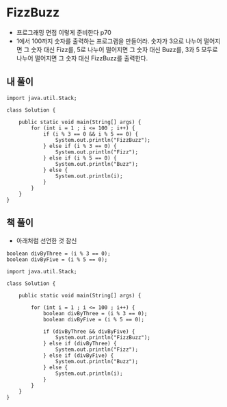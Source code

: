 # FizzBuzz
- 프로그래밍 면접 이렇게 준비한다 p70
- 1에서 100까지 숫자를 출력하는 프로그램을 만들어라. 숫자가 3으로 나누어 떨어지면 그 숫자 대신 Fizz를, 5로 나누어 떨어지면 그 숫자 대신 Buzz를, 3과 5 모두로 나누어 떨어지면 그 숫자 대신 FizzBuzz를 출력한다.

## 내 풀이
```
import java.util.Stack;

class Solution {

    public static void main(String[] args) {
        for (int i = 1 ; i <= 100 ; i++) {
            if (i % 3 == 0 && i % 5 == 0) {
                System.out.println("FizzBuzz");
            } else if (i % 3 == 0) {
                System.out.println("Fizz");
            } else if (i % 5 == 0) {
                System.out.println("Buzz");
            } else {
                System.out.println(i);
            }
        }
    }
}

```

## 책 풀이
- 아래처럼 선언한 것 참신
```
boolean divByThree = (i % 3 == 0);
boolean divByFive = (i % 5 == 0);
```
```
import java.util.Stack;

class Solution {

    public static void main(String[] args) {

        for (int i = 1 ; i <= 100 ; i++) {
            boolean divByThree = (i % 3 == 0);
            boolean divByFive = (i % 5 == 0);

            if (divByThree && divByFive) {
                System.out.println("FizzBuzz");
            } else if (divByThree) {
                System.out.println("Fizz");
            } else if (divByFive) {
                System.out.println("Buzz");
            } else {
                System.out.println(i);
            }
        }
    }
}

```